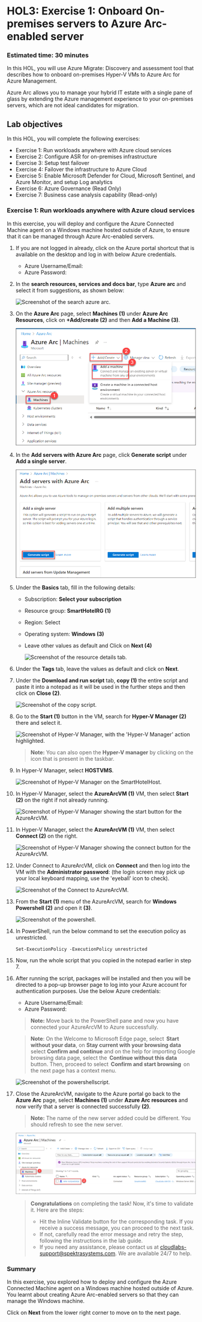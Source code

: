 # HOL3: Exercise 1: Onboard On-premises servers to Azure Arc-enabled server

### Estimated time: 30 minutes

In this HOL, you will use Azure Migrate: Discovery and assessment tool that describes how to onboard on-premises Hyper-V VMs to Azure Arc for Azure Management.

Azure Arc allows you to manage your hybrid IT estate with a single pane of glass by extending the Azure management experience to your on-premises servers, which are not ideal candidates for migration.

## Lab objectives

In this HOL, you will complete the following exercises:

- Exercise 1: Run workloads anywhere with Azure cloud services
- Exercise 2: Configure ASR for on-premises infrastructure
- Exercise 3: Setup test failover
- Exercise 4: Failover the infrastructure to Azure Cloud
- Exercise 5: Enable Microsoft Defender for Cloud, Microsoft Sentinel, and Azure Monitor, and setup Log analytics
- Exercise 6: Azure Governance (Read Only)
- Exercise 7: Business case analysis capability (Read-only)

### Exercise 1: Run workloads anywhere with Azure cloud services

In this exercise, you will deploy and configure the Azure Connected Machine agent on a Windows machine hosted outside of Azure, to ensure that it can be managed through Azure Arc-enabled servers.

1. If you are not logged in already, click on the Azure portal shortcut that is available on the desktop and log in with below Azure credentials.
    * Azure Username/Email: <inject key="AzureAdUserEmail"></inject> 
    * Azure Password: <inject key="AzureAdUserPassword"></inject>

1. In the **search resources, services and docs bar**, type **Azure arc** and select it from suggestions, as shown below:
   
    ![Screenshot of the search azure arc.](Images/searchazarc.png "search azure arc")
  
1. On the **Azure Arc** page, select **Machines (1)** under **Azure Arc Resources**, click on **+Add/create (2)** and then **Add a Machine (3)**.
    
    ![Screenshot of the add server.](Images/azure_arc-add_machine.png "add server")
    
1. In the **Add servers with Azure Arc** page, click **Generate script** under **Add a single server**.

    ![Screenshot of the Generate script.](Images/azure_arc-add_machine2.png "Generate script")
    
1. Under the **Basics** tab, fill in the following details:
     
   - Subscription: **Select your subscription**
    
   - Resource group: **SmartHotelRG (1)**
  
   - Region: Select **<inject key="Region" enableCopy="false" />**
   
   - Operating system: **Windows (3)**
   
   - Leave other values as default and Click on **Next (4)**

        ![Screenshot of the resource details tab.](Images/HOL3E1S5.png "resource details tab")

1. Under the **Tags** tab, leave the values as default and click on **Next**.

1. Under the **Download and run script** tab, **copy (1)** the entire script and paste it into a notepad as it will be used in the further steps and then click on **Close (2)**.

    ![Screenshot of the copy script.](Images/upd-copyscript.png "copy script")
    
1. Go to the **Start (1)** button in the VM, search for **Hyper-V Manager (2)** there and select it. 

    ![Screenshot of Hyper-V Manager, with the 'Hyper-V Manager' action highlighted.](Images/upd-hyper-v-manager.png "Hyper-V Manager")

   > **Note:** You can also open the **Hyper-V manager** by clicking on the icon that is present in the taskbar. 
    
1. In Hyper-V Manager, select **HOSTVMS<inject key="DeploymentID" enableCopy="false" />**. 
  
    ![Screenshot of Hyper-V Manager on the SmartHotelHost.](Images/HOL3-EX1-S10.png "Hyper-V Manager")
    
1. In Hyper-V Manager, select the **AzureArcVM (1)** VM, then select **Start (2)** on the right if not already running.

    ![Screenshot of Hyper-V Manager showing the start button for the AzureArcVM.](Images/HOL3-EX1-S11.png "Start AzureArcVM")    
    
1. In Hyper-V Manager, select the **AzureArcVM (1)** VM, then select **Connect (2)** on the right.

    ![Screenshot of Hyper-V Manager showing the connect button for the AzureArcVM.](Images/HOL3-EX1-S12.png "Connect to AzureArcVM")  
    
1. Under Connect to AzureArcVM, click on **Connect** and then log into the VM with the **Administrator password**: **<inject key="SmartHotel Admin Password" />** (the login screen may pick up your local keyboard mapping, use the 'eyeball' icon to check).
 
    ![Screenshot of the Connect to AzureArcVM.](Images/HOL3-EX1-S13.png)
    
1. From the **Start (1)** menu of the AzureArcVM, search for **Windows Powershell (2)** and open it **(3)**.

    ![Screenshot of the powershell.](Images/upd-powershell.png)
      
1. In PowerShell, run the below command to set the execution policy as unrestricted.

    ```
    Set-ExecutionPolicy -ExecutionPolicy unrestricted
    ```

1. Now, run the whole script that you copied in the notepad earlier in step 7.

1. After running the script, packages will be installed and then you will be directed to a pop-up browser page to log into your Azure account for authentication purposes. Use the below Azure credentials:

    * Azure Username/Email: <inject key="AzureAdUserEmail"></inject> 
    * Azure Password: <inject key="AzureAdUserPassword"></inject> 

   > **Note:** Move back to the PowerShell pane and now you have connected your AzureArcVM to Azure successfully.
   
   >**Note**: On the Welcome to Microsoft Edge page, select  **Start without your data**, on **Stay current with your browsing data** select **Confirm and continue** and on the help for importing Google browsing data page, select the  **Continue without this data**  button. Then, proceed to select  **Confirm and start browsing**  on the next page has a context menu.
    
    ![Screenshot of the powershellscript.](Images/upd-package.png)
     
 1. Close the AzureArcVM, navigate to the Azure portal go back to the **Azure Arc** page, select **Machines (1)** under **Azure Arc resources** and now verify that a server is connected successfully **(2)**.

    >**Note:** The name of the new server added could be different. You should refresh to see the new server.
    
    ![Screenshot of the server added.](Images/server_added.png)
     
    > **Congratulations** on completing the task! Now, it's time to validate it. Here are the steps:
    > - Hit the Inline Validate button for the corresponding task. If you receive a success message, you can proceed to the next task. 
    > - If not, carefully read the error message and retry the step, following the instructions in the lab guide.
    > - If you need any assistance, please contact us at cloudlabs-support@spektrasystems.com. We are available 24/7 to help.
   
    <validation step="6e1ec638-e544-477f-90cc-ed27166b2f4e" />
    
### Summary

In this exercise, you explored how to deploy and configure the Azure Connected Machine agent on a Windows machine hosted outside of Azure. You learnt about creating Azure Arc-enabled servers so that they can manage the Windows machine.

Click on **Next** from the lower right corner to move on to the next page.

